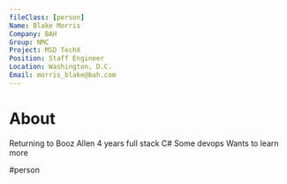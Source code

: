 ```yaml
---
fileClass: [person]
Name: Blake Morris
Company: BAH
Group: NMC
Project: MSD TechX
Position: Staff Engineer
Location: Washington, D.C.
Email: morris_blake@bah.com
---
```

# About
Returning to Booz Allen
4 years full stack
C#
Some devops
Wants to learn more


#person 



